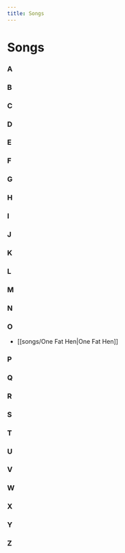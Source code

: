 ```yaml
---
title: Songs
---
```


# Songs

### A
### B
### C
### D
### E
### F
### G
### H
### I
### J
### K
### L
### M
### N
### O
- [[songs/One Fat Hen|One Fat Hen]]
### P
### Q
### R
### S
### T
### U
### V
### W
### X
### Y
### Z